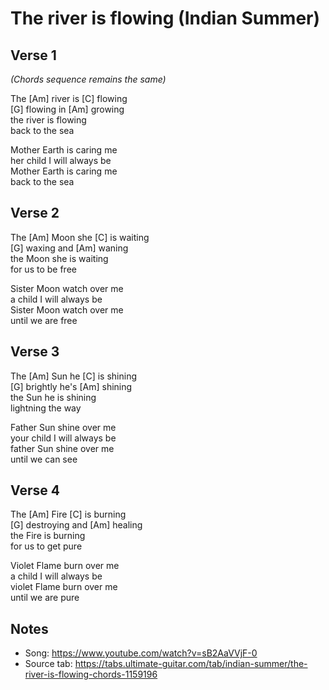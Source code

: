 # The river is flowing (Indian Summer)

## Verse 1

_(Chords sequence remains the same)_

The [Am] river is [C] flowing  
[G] flowing in [Am] growing  
the river is flowing  
back to the sea

Mother Earth is caring me  
her child I will always be  
Mother Earth is caring me  
back to the sea
 
## Verse 2

The [Am] Moon she [C] is waiting  
[G] waxing and [Am] waning  
the Moon she is waiting  
for us to be free

Sister Moon watch over me  
a child I will always be  
Sister Moon watch over me  
until we are free
 
## Verse 3

The [Am] Sun he [C] is shining  
[G] brightly he's [Am] shining  
the Sun he is shining  
lightning the way

Father Sun shine over me  
your child I will always be  
father Sun shine over me  
until we can see  
 
## Verse 4

The [Am] Fire [C] is burning  
[G] destroying and [Am] healing  
the Fire is burning  
for us to get pure

Violet Flame burn over me  
a child I will always be  
violet Flame burn over me  
until we are pure

## Notes

- Song: <https://www.youtube.com/watch?v=sB2AaVVjF-0>
- Source tab: <https://tabs.ultimate-guitar.com/tab/indian-summer/the-river-is-flowing-chords-1159196>

